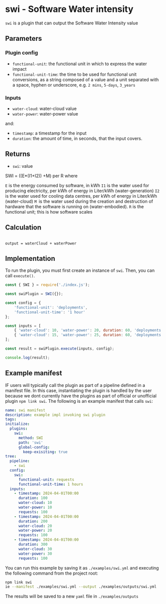 # swi - Software Water intensity

`swi` is a plugin that can output the Software Water Intensity value

## Parameters

### Plugin config

- `functional-unit`: the functional unit in which to express the water impact
- `functional-unit-time`: the time to be used for functional unit conversions, as a string composed of a value and a unit separated with a space, hyphen or underscore, e.g. `2 mins`, `5-days`, `3_years`

### Inputs

- `water-cloud`: water-cloud value
- `water-power`: water-power value

and:

- `timestamp`: a timestamp for the input
- `duration`: the amount of time, in seconds, that the input covers.

## Returns

- `swi`: value

SWI = ((E*(I1+I2)) +M) per R
where 

`E` is the energy consumed by software, in kWh
`I1` is the water used for producing electricity, per kWh of energy in Liter/kWh (water-generation)
`I2` is the water used for cooling data centres, per kWh of energy in Liter/kWh (water-cloud)
`M `is the water used during the creation and destruction of hardware that the software is running on (water-embodied). 
`R` is the functional unit; this is how software scales

## Calculation

```pseudocode

output = waterCloud + waterPower
```

## Implementation

To run the plugin, you must first create an instance of `swi`. Then, you can call `execute()`.

```javascript
const { SWI } = require('./index.js');

const swiPlugin = SWI({});

const config = {
    'functional-unit': 'deployments',
    'functional-unit-time': '1 hour'
};

const inputs = [
    { 'water-cloud': 10, 'water-power': 20, duration: 60, 'deployments': 5 },
    { 'water-cloud': 15, 'water-power': 25, duration: 60, 'deployments': 8 }
];

const result = swiPlugin.execute(inputs, config);

console.log(result);
```

## Example manifest

IF users will typically call the plugin as part of a pipeline defined in a manifest file. In this case, instantiating the plugin is handled by the user because we dont currently have the plugins as part of official or unofficial plugin `npm link swi`. The following is an example manifest that calls `swi`:

```yaml
name: swi manifest
description: example impl invoking swi plugin
tags:
initialize:
  plugins:
    swi:
      method: SWI
      path: 'swi'
      global-config:
        keep-exisiting: true
tree:
  pipeline:
    - swi
  config:
    swi:
      functional-unit: requests
      functional-unit-time: 1 hours
  inputs:
    - timestamp: 2024-04-01T00:00 
      duration: 100
      water-cloud: 10
      water-power: 10
      requests: 100
    - timestamp: 2024-04-01T00:00 
      duration: 200
      water-cloud: 20
      water-power: 20
      requests: 100
    - timestamp: 2024-04-01T00:00 
      duration: 300
      water-cloud: 30
      water-power: 30
      requests: 100
```

You can run this example by saving it as `./examples/swi.yml` and executing the following command from the project root:

```sh
npm link swi
ie --manifest ./examples/swi.yml --output ./examples/outputs/swi.yml
```

The results will be saved to a new `yaml` file in `./examples/outputs`